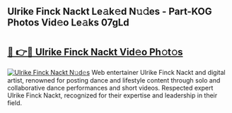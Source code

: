 ## Ulrike Finck Nackt Le𝚊k𝚎d N𝚞𝚍es - Part-KOG Photos Vid𝚎o Le𝚊ks 07gLd

# <h2><a href="http://fbayuo.evod.top/?m=Ulrike+Finck+Nackt">🔗 👉🔴 Ulrike Finck Nackt Vid𝚎o Ph𝚘t𝚘s</a></h2>

[![Ulrike Finck Nackt N𝚞d𝚎s](https://i.imgur.com/8V9OHl7.gif)](http://fbayuo.evod.top/?m=Ulrike+Finck+Nackt)
Web entertainer Ulrike Finck Nackt and digital artist, renowned for posting dance and lifestyle content through solo and collaborative dance performances and short videos. Respected expert Ulrike Finck Nackt, recognized for their expertise and leadership in their field. 
